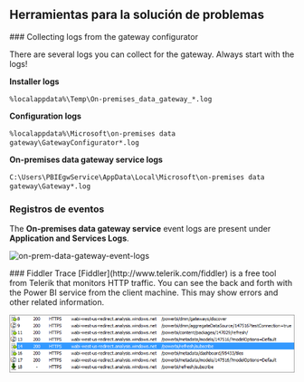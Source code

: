 ## Herramientas para la solución de problemas

<a name="logs" />
### Collecting logs from the gateway configurator

There are several logs you can collect for the gateway. Always start with the logs!

**Installer logs**

    %localappdata%\Temp\On-premises_data_gateway_*.log

**Configuration logs**

    %localappdata%\Microsoft\on-premises data gateway\GatewayConfigurator*.log

**On-premises data gateway service logs**

    C:\Users\PBIEgwService\AppData\Local\Microsoft\on-premises data gateway\Gateway*.log

### Registros de eventos  
The <bpt id="p1">**</bpt>On-premises data gateway service<ept id="p1">**</ept> event logs are present under <bpt id="p2">**</bpt>Application and Services Logs<ept id="p2">**</ept>.

![on-prem-data-gateway-event-logs](./media/gateway-onprem-tshoot-tools-include/on-prem-data-gateway-event-logs.png)

<a name="fiddler" />
### Fiddler Trace  
<bpt id="p1">[</bpt>Fiddler<ept id="p1">](http://www.telerik.com/fiddler)</ept> is a free tool from Telerik that monitors HTTP traffic.  You can see the back and forth with the Power BI service from the client machine. This may show errors and other related information.

![](media/gateway-onprem-tshoot-tools-include/fiddler.png)
